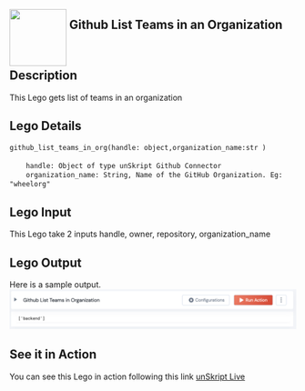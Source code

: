 [<img align="left" src="https://unskript.com/assets/favicon.png" width="100" height="100" style="padding-right: 5px">](https://unskript.com/assets/favicon.png) 
<h2>Github List Teams in an Organization</h2>

<br>

## Description
This Lego gets list of teams in an organization

## Lego Details

    github_list_teams_in_org(handle: object,organization_name:str )

        handle: Object of type unSkript Github Connector
        organization_name: String, Name of the GitHub Organization. Eg: "wheelorg"

## Lego Input
This Lego take 2 inputs handle, owner, repository, organization_name

## Lego Output
Here is a sample output.
<img src="./1.png">


## See it in Action

You can see this Lego in action following this link [unSkript Live](https://us.app.unskript.io)